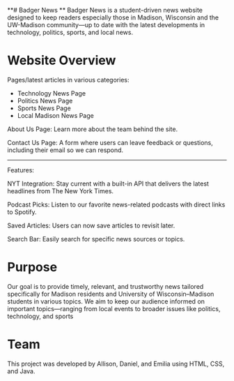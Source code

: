 
**# Badger News
**
Badger News is a student-driven news website designed to keep readers especially those in Madison, Wisconsin and the UW-Madison community—up to date with the latest developments in technology, politics, sports, and local news.

# Website Overview

Pages/latest articles in various categories:

- Technology News Page
- Politics News Page
- Sports News Page
- Local Madison News Page

About Us Page: Learn more about the team behind the site.

Contact Us Page: A form where users can leave feedback or questions, including their email so we can respond. 

--------------------------------------------------------------------------------------------------------------
Features:

NYT Integration: Stay current with a built-in API that delivers the latest headlines from The New York Times.

Podcast Picks: Listen to our favorite news-related podcasts with direct links to Spotify.

Saved Articles: Users can now save articles to revisit later.

Search Bar: Easily search for specific news sources or topics.

# Purpose

Our goal is to provide timely, relevant, and trustworthy news tailored specifically for Madison residents and University of Wisconsin–Madison students in various topics. We aim to keep our audience informed on important topics—ranging from local events to broader issues like politics, technology, and sports

# Team
This project was developed by Allison, Daniel, and Emilia using HTML, CSS, and Java.


